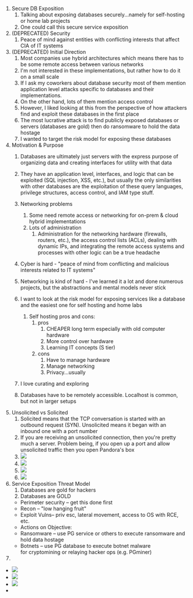 1. Secure DB Exposition
	1. Talking about exposing databases securely...namely for self-hosting or home lab projects
	2. One could call this secure service exposition
2. (DEPRECATED) Security
	1. Peace of mind against entities with conflicting interests that affect CIA of IT systems
3. (DEPRECATED) Initial Direction
	1. Most companies use hybrid architectures which means there has to be some remote access between various networks
	3. I'm not interested in these implementations, but rather how to do it on a small scale
	4. If I ask my coworkers about database security most of them mention application level attacks specific to databases and their implementations.
	5. On the other hand, lots of them mention access control
	6. However, I liked looking at this from the perspective of how attackers find and exploit these databases in the first place
	7. The most lucrative attack is to find publicly exposed databases or servers (databases are gold) then do ransomware to hold the data hostage
	8. I wanted to target the risk model for exposing these databases 
4. Motivation & Purpose
	1. Databases are ultimately just servers with the express purpose of organizing data and creating interfaces for utility with that data
	
	2. They have an application level, interfaces, and logic that can be exploited (SQL injection, XSS, etc.), but usually the only similarities with other databases are the exploitation of these query languages, privilege structures, access control, and IAM type stuff.
	3. Networking problems
		1. Some need remote access or networking for on-prem & cloud hybrid implementations
		2. Lots of administration
			1. Administration for the networking hardware (firewalls, routers, etc.), the access control lists (ACLs), dealing with dynamic IPs, and integrating the remote access systems and processes with other logic can be a true headache
	4. Cyber is hard - "peace of mind from conflicting and malicious interests related to IT systems"
	5. Networking is kind of hard - I've learned it a lot and done numerous projects, but the abstractions and mental models never stick
	6. I want to look at the risk model for exposing services like a database and the easiest one for self hosting and home labs
		1. Self hosting pros and cons:
			1. pros
				1. CHEAPER long term especially with old computer hardware
				2. More control over hardware
				3. Learning IT concepts (S tier)
			2. cons
				1. Have to manage hardware
				2. Manage networking
				3. Privacy...usually
	7. I love curating and exploring
	8. Databases have to be remotely accessible.  Localhost is common, but not in larger setups
5. Unsolicited vs Solicited
	1. Solicited means that the TCP conversation is started with an outbound request (SYN).  Unsolicited means it began with an inbound one with a port number
	2. If you are receiving an unsolicited connection, then you're pretty much a server.  Problem being, if you open up a port and allow unsolicited traffic then you open Pandora's box
	3. ![](IMG-20231204160527538.gif)
	4. ![](IMG-20231204160157784.png)
	5. ![](IMG-20231204160206619.png)
	6. ![](IMG-20231204160211597.png)
6. Service Exposition Threat Model
	1. Databases are gold for hackers
	2. Databases are GOLD​
	- Perimeter security – get this done first​
	- Recon – "low hanging fruit"​
	- Exploit Vulns– priv esc, lateral movement, access to OS with RCE, etc.​
	- Actions on Objective:​
	- Ransomware – use PG service or others to execute ransomware and hold data hostage​
	- Botnets – use PG database to execute botnet malware for cryptomining or relaying hacker ops (e.g. PGminer)
7. 


- ![](IMG-20231204153026655.png)
- ![](IMG-20231204154624523.png)
- ![](IMG-20231204155852554.png)
- 
